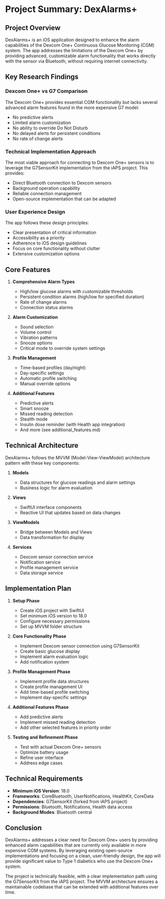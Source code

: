 # Project Summary: DexAlarms+

## Project Overview

DexAlarms+ is an iOS application designed to enhance the alarm capabilities of the Dexcom One+ Continuous Glucose Monitoring (CGM) system. The app addresses the limitations of the Dexcom One+ by providing advanced, customizable alarm functionality that works directly with the sensor via Bluetooth, without requiring internet connectivity.

## Key Research Findings

### Dexcom One+ vs G7 Comparison
The Dexcom One+ provides essential CGM functionality but lacks several advanced alarm features found in the more expensive G7 model:
- No predictive alerts
- Limited alarm customization
- No ability to override Do Not Disturb
- No delayed alerts for persistent conditions
- No rate of change alerts

### Technical Implementation Approach
The most viable approach for connecting to Dexcom One+ sensors is to leverage the G7SensorKit implementation from the iAPS project. This provides:
- Direct Bluetooth connection to Dexcom sensors
- Background operation capability
- Reliable connection management
- Open-source implementation that can be adapted

### User Experience Design
The app follows these design principles:
- Clear presentation of critical information
- Accessibility as a priority
- Adherence to iOS design guidelines
- Focus on core functionality without clutter
- Extensive customization options

## Core Features

1. **Comprehensive Alarm Types**
   - High/low glucose alarms with customizable thresholds
   - Persistent condition alarms (high/low for specified duration)
   - Rate of change alarms
   - Connection status alarms

2. **Alarm Customization**
   - Sound selection
   - Volume control
   - Vibration patterns
   - Snooze options
   - Critical mode to override system settings

3. **Profile Management**
   - Time-based profiles (day/night)
   - Day-specific settings
   - Automatic profile switching
   - Manual override options

4. **Additional Features**
   - Predictive alerts
   - Smart snooze
   - Missed reading detection
   - Stealth mode
   - Insulin dose reminder (with Health app integration)
   - And more (see additional_features.md)

## Technical Architecture

DexAlarms+ follows the MVVM (Model-View-ViewModel) architecture pattern with these key components:

1. **Models**
   - Data structures for glucose readings and alarm settings
   - Business logic for alarm evaluation

2. **Views**
   - SwiftUI interface components
   - Reactive UI that updates based on data changes

3. **ViewModels**
   - Bridge between Models and Views
   - Data transformation for display

4. **Services**
   - Dexcom sensor connection service
   - Notification service
   - Profile management service
   - Data storage service

## Implementation Plan

1. **Setup Phase**
   - Create iOS project with SwiftUI
   - Set minimum iOS version to 18.0
   - Configure necessary permissions
   - Set up MVVM folder structure

2. **Core Functionality Phase**
   - Implement Dexcom sensor connection using G7SensorKit
   - Create basic glucose display
   - Implement alarm evaluation logic
   - Add notification system

3. **Profile Management Phase**
   - Implement profile data structures
   - Create profile management UI
   - Add time-based profile switching
   - Implement day-specific settings

4. **Additional Features Phase**
   - Add predictive alerts
   - Implement missed reading detection
   - Add other selected features in priority order

5. **Testing and Refinement Phase**
   - Test with actual Dexcom One+ sensors
   - Optimize battery usage
   - Refine user interface
   - Address edge cases

## Technical Requirements

- **Minimum iOS Version**: 18.0
- **Frameworks**: CoreBluetooth, UserNotifications, HealthKit, CoreData
- **Dependencies**: G7SensorKit (forked from iAPS project)
- **Permissions**: Bluetooth, Notifications, Health data access
- **Background Modes**: Bluetooth central

## Conclusion

DexAlarms+ addresses a clear need for Dexcom One+ users by providing enhanced alarm capabilities that are currently only available in more expensive CGM systems. By leveraging existing open-source implementations and focusing on a clean, user-friendly design, the app will provide significant value to Type 1 diabetics who use the Dexcom One+ system.

The project is technically feasible, with a clear implementation path using the G7SensorKit from the iAPS project. The MVVM architecture ensures a maintainable codebase that can be extended with additional features over time.
